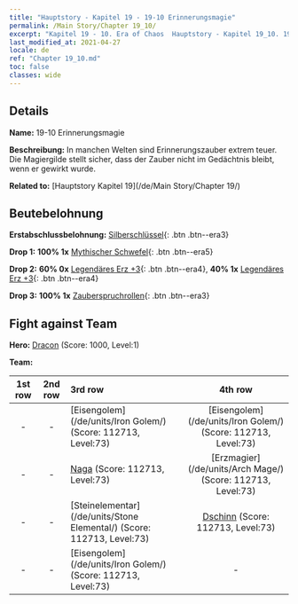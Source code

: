 ```yaml
---
title: "Hauptstory - Kapitel 19 - 19-10 Erinnerungsmagie"
permalink: /Main Story/Chapter 19_10/
excerpt: "Kapitel 19 - 10. Era of Chaos  Hauptstory - Kapitel 19_10. 19-10 Erinnerungsmagie"
last_modified_at: 2021-04-27
locale: de
ref: "Chapter 19_10.md"
toc: false
classes: wide
---
```


## Details

 **Name:** 19-10 Erinnerungsmagie

 **Beschreibung:** In manchen Welten sind Erinnerungszauber extrem teuer. Die Magiergilde stellt sicher, dass der Zauber nicht im Gedächtnis bleibt, wenn er gewirkt wurde.

 **Related to:** [Hauptstory Kapitel 19](/de/Main Story/Chapter 19/)

## Beutebelohnung

 **Erstabschlussbelohnung:** [Silberschlüssel](/ItemsDE/con_693/){: .btn .btn--era3}

 **Drop 1:** **100% 1x** [Mythischer Schwefel](/ItemsDE/mat_64/){: .btn .btn--era5}

 **Drop 2:** **60% 0x** [Legendäres Erz +3](/ItemsDE/mat_54/){: .btn .btn--era4}, **40% 1x** [Legendäres Erz +3](/ItemsDE/mat_54/){: .btn .btn--era4}

 **Drop 3:** **100% 1x** [Zauberspruchrollen](/ItemsDE/con_694/){: .btn .btn--era3}


## Fight against Team
 **Hero:** [Dracon](/de/heroes/Dracon/) (Score: 1000, Level:1)

 **Team:**


  | 1st row | 2nd row | 3rd row | 4th row |
  |:----:|:----:|:----|:----:|
  | - | - | [Eisengolem](/de/units/Iron Golem/) (Score: 112713, Level:73)  | [Eisengolem](/de/units/Iron Golem/) (Score: 112713, Level:73)  |
  | - | - | [Naga](/de/units/Naga/) (Score: 112713, Level:73)  | [Erzmagier](/de/units/Arch Mage/) (Score: 112713, Level:73)  |
  | - | - | [Steinelementar](/de/units/Stone Elemental/) (Score: 112713, Level:73)  | [Dschinn](/de/units/Genie/) (Score: 112713, Level:73)  |
  | - | - | [Eisengolem](/de/units/Iron Golem/) (Score: 112713, Level:73)  | - |


